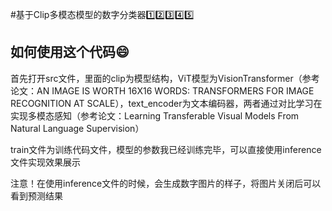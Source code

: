 #基于Clip多模态模型的数字分类器1️⃣2️⃣3️⃣4️⃣5️⃣

## 如何使用这个代码😄

首先打开src文件，里面的clip为模型结构，ViT模型为VisionTransformer（参考论文：AN IMAGE IS WORTH 16X16 WORDS:
TRANSFORMERS FOR IMAGE RECOGNITION AT SCALE），text_encoder为文本编码器，两者通过对比学习在实现多模态感知（参考论文：Learning Transferable Visual Models From Natural Language Supervision）

train文件为训练代码文件，模型的参数我已经训练完毕，可以直接使用inference文件实现效果展示

注意！在使用inference文件的时候，会生成数字图片的样子，将图片关闭后可以看到预测结果
